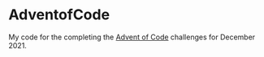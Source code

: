 # AdventofCode
My code for the completing the [Advent of Code](https://adventofcode.com/) challenges for December 2021.
